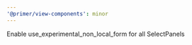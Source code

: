 ```yaml
---
'@primer/view-components': minor
---
```


Enable use_experimental_non_local_form for all SelectPanels

